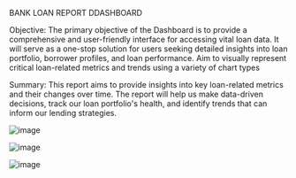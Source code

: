 BANK LOAN REPORT DDASHBOARD

Objective:
The primary objective of the Dashboard is to provide a comprehensive and user-friendly interface for accessing vital loan data. 
It will serve as a one-stop solution for users seeking detailed insights into loan portfolio, borrower profiles, and loan performance.
Aim to visually represent critical loan-related metrics and trends using a variety of chart types

Summary:
This report aims to provide insights into key loan-related metrics and their changes over time. 
The report will help us make data-driven decisions, track our loan portfolio's health, and identify trends that can inform our lending strategies.

![image](https://github.com/AnjaliSharma2023/Bank-loan-data-analysis-Excel-Project/assets/123668096/796e9f95-13be-4c88-9a74-23dace132af1)

![image](https://github.com/AnjaliSharma2023/Bank-loan-data-analysis-Excel-Project/assets/123668096/a46fbd75-d932-4ffa-b573-f062d9f4d702)

![image](https://github.com/AnjaliSharma2023/Bank-loan-data-analysis-Excel-Project/assets/123668096/3c3ca778-c867-47e9-a7c7-f1872f5b146e)


